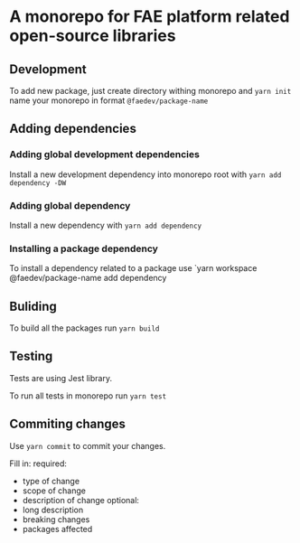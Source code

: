 # A monorepo for FAE platform related open-source libraries

## Development
To add new package, just create directory withing monorepo and `yarn init` name your monorepo in format `@faedev/package-name`

## Adding dependencies
### Adding global development dependencies
Install a new development dependency into monorepo root with `yarn add dependency -DW`
### Adding global dependency
Install a new dependency with `yarn add dependency`
### Installing a package dependency
To install a dependency related to a package use `yarn workspace @faedev/package-name add dependency

## Buliding
To build all the packages run `yarn build`

## Testing

Tests are using Jest library.

To run all tests in monorepo run `yarn test`

## Commiting changes

Use `yarn commit` to commit your changes.

Fill in:
required:
- type of change
- scope of change
- description of change
optional:
- long description
- breaking changes
- packages affected

